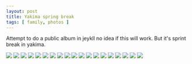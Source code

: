```yaml
---
layout: post
title: Yakima spring break
tags: [ family, photos ]
---
```


Attempt to  do a public album in jeykll no idea if this will work. But it's sprint break in yakima.

<script src="https://ajax.googleapis.com/ajax/libs/jquery/1.11.1/jquery.min.js" ></script>


<div class="fotorama"  data-allowfullscreen="true" data-width="100%"  data-ratio="800/600">
    <!--https://photos.app.goo.gl/BKhiAaagvcmTRZU5A-->
    <img src="https://images.northbriton.net/AP1GczO8BZly_i5vnwddk-Z5Kx_r_CByMeA8PHfyiUf23mEguWhs_uovPHPN_kNbX1i0PeYJRvmha_C3q8RBL1AtMQ0tKk2r4NS7Un-9iIROl5Qmq4CchvA3">
    <img src="https://images.northbriton.net/AP1GczNfdqeGeDryK0TOwSE-egTkuBwYx5zcw6tfWGPi7j8mbVs3F6qGYR5TCFAwxc10xEE4bqINSh-2z88_vLbduECVG10XYJDWFuitaWKdIQDOyZ5ZK3xY">
    <img src="https://images.northbriton.net/AP1GczMZeHvbqhMHqTBn19xoQspXRzosfxnbFMhPjoJZLhtoheNpoDKpHKfaXlqCxuPCroCTWxcfrODBTsb5m-IgOhNNVhlWrCUoIRX2s2j0LZMtyiwrHNTo">
    <img src="https://images.northbriton.net/AP1GczN9xX1K3EOrXallusBITn_WEmzoKe0tOZPUk63YKK67YS66Yz6kW7-wDIi_Qu9B0Nykirj1qsGqkjYr4O-aMEtb8xTf2eFzDAEjCKG3Pd40yezxt01B">
    <img src="https://images.northbriton.net/AP1GczNrkR2rX-LD1cOHTZuEoaeWzhkqoo0yvtow52ZuqayCjEhUkiHcY3-zsskCyHCu_MBxBNTznQTEGxHgajoQAjYlB5wQB1OkXBiEEJBJUYeSS-orJ2TE">
    <img src="https://images.northbriton.net/AP1GczNC-x9Zj6PClWkUnstL147-wNHmB2--GvVTx7RGzndhYhVnYVzz-CdCZ2kIOnhoUtGgva5muq_-ah_5sdOBVAsnke8VQtLKtSK0Jtw1bYx6LUO1YsCa">
    <img src="https://images.northbriton.net/AP1GczN-_DcEmXm8_yl62h01Gc2Iw9g_8qEXv19kjqVlSDSwRj0rH9ApO-VZPJSvmKzBvoCsQNB3W2UXY_XUPp1L5WO_Hb2AOOURhLqtMU51t3Fu34geymRP">
    <img src="https://images.northbriton.net/AP1GczNYxEYZxVgmR7HTWNoDojy5H3b3p4C2wSU7QppfbOxhwGbT08HjDwj_IKymkFH4gPRvwMbZHglmbd9vt4K2QiOOLfVu-WOhvUgld91N7gd6BY1_nLlq">
    <img src="https://images.northbriton.net/AP1GczNkoc51AHyZ5pp5TJFOIacDiKktu94MapnNsUx8aajuYRjgdgfuGtKtaFkiC17ckWG0AUiRAJzjSgsUnMrAGHSPNuhxzDEvjJ6BS3AksT0WtRUAz9rf">
    <img src="https://images.northbriton.net/AP1GczPZ6OqXd_ZRmzWTxGcK_mecSYVB7o6pYzh5OgbbpKenhGu7BIGo7g6EhRhkIcfJlBFPm3lC0r3QI1FPwSolrko6F9AKT0wyjHWGmggkie8jwVAy7Mtw">
    <img src="https://images.northbriton.net/AP1GczMvMTh4a1qdorDlVRbr-DLwEvGF9zwFosUL9sUkPbqmQ648m0kQlgYWIrpzJbbURSSRJ3jGYfm8Pz743HFPoxExEkSDfjkvEzXIAdUaIkUqMDZJ36bw">
    <img src="https://images.northbriton.net/AP1GczOTv4BLwyTK9zLHp83AZTRewOONFCE91FExvmKNx1DBXjrhTSvEtQdKNKymuMR4GGMWi2M76ThizMLCqMOy3BJvv7lz2nnMFtzGH6QZECNlpjq8AKWt">
    <img src="https://images.northbriton.net/AP1GczO6yfqVMH4vovjtDoQ2db5umPplQzmR3deCeDkYvpU-HQCyszPNvRk2ckw1TfU0DnM4ZKe-uTQeshHRCKztSSoTwd0LbajRaV9J2Kp3CmaThW_xbiPq">
    <img src="https://images.northbriton.net/AP1GczNvohXBqzedPl1pjF2ANCZu0kuyHwWYYAjj83ERwEUkW4IGjgHPXfMOUCl_jRKIMOgY78M1Zbm2Z3ByOmUiUEEDAmEa_P8f1E7HyMGMYdTAeoQc1vUR">
    <img src="https://images.northbriton.net/AP1GczMNWNU3mDfgUFtikh-00TqbIeppJXl7o_EJpwN478Mq2wQJVg5S1V6CJ_De2ONE74H--x-NfyjDpb9ResQ9SgXx0psH2FIQWDQw-qqsULtBc8wIDdLH">
    <img src="https://images.northbriton.net/AP1GczMAXeIIM-xlvnHFwUs9VNNHg5YS30W8nHuK2s2OneIsZayLXz6ocysDb6VH7HHFH_unzOpsX4QsNK-rz62k97x2v-IDbUzOn_jF5Jv-SnR0T4DcuVOb">
    <img src="https://images.northbriton.net/AP1GczMWYe0_080cOUs33zEmefbSXRAuXw_pmehrYIUlWtlet_ezPQb1RTlNMwTUCWCMkOZy2F5JeBa9Ch5ULMETD1YiUlxtGthdGDX0T1EQf4PTIs0mY7gu">
    <img src="https://images.northbriton.net/AP1GczP4_zip5FGpRUGvwXg1fOqR9oi5AnuB7ws2a44jUTZdMm1s-9qEqRftGYyBc-skLsR6z_DUwhryjU9kNUZKOC3Fue7KXQv6mhHqG_0VRNkfyzIyNPcM">
    <img src="https://images.northbriton.net/AP1GczMBuCynKaH-28vmpWQsf4_4hRBlbUC4Iy_8mKmh_PR7Ko6-6arG1uudX2yyr0WYN1hNZLOrXm9CDJJ69hk13tiU0QKWfzaWNp07X549pGi6vEk4hONL">
</div>